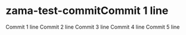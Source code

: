 # zama-test-commitCommit 1 line
Commit 1 line
Commit 2 line
Commit 3 line
Commit 4 line
Commit 5 line
